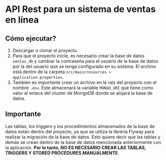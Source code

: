 # API Rest para un sistema de ventas en línea

## Cómo ejecutar?

1. Descargar o clonar el proyecto.
2. Para que el proyecto inicie, es necesario crear la base de datos `ventas_db` y cambiar la contraseña para el usuario de la base de datos por la del usuario que se tenga configurado en su sistema. El archivo está dentro de la carpeta `src/main/resources > application.properties`.
3. También es importante crear un archivo en la raíz del proyecto con el nombre `.env`. Este almacenará la variable `MONGO_URI` que tiene como valor el enlace del cluster de MongoDB donde se alojará la base de datos.

## Importante

Las tablas, los triggers y los procedimientos almacenados de la base de datos están dentro del proyecto, ya que se utiliza la librería Flyway para realizar la migración de la base de datos. Esto quiere decir que las tablas y demás se crean dentro de la base de datos mencionada anteriormente con la aplicación. **Por lo tanto, NO ES NECESARIO CREAR LAS TABLAS, TRIGGERS Y STORED PROCEDURES MANUALMENTE**.
